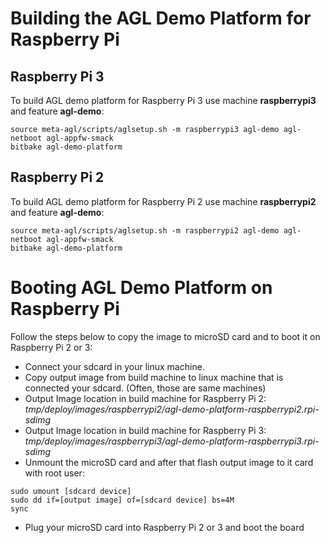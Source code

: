 # Building the AGL Demo Platform for Raspberry Pi

## Raspberry Pi 3

To build AGL demo platform for Raspberry Pi 3 use machine **raspberrypi3** and feature **agl-demo**:

```
source meta-agl/scripts/aglsetup.sh -m raspberrypi3 agl-demo agl-netboot agl-appfw-smack
bitbake agl-demo-platform
```

## Raspberry Pi 2

To build AGL demo platform for Raspberry Pi 2 use machine **raspberrypi2** and feature **agl-demo**:

```
source meta-agl/scripts/aglsetup.sh -m raspberrypi2 agl-demo agl-netboot agl-appfw-smack
bitbake agl-demo-platform
```

# Booting AGL Demo Platform on Raspberry Pi

Follow the steps below to copy the image to microSD card and to boot it on Raspberry Pi 2 or 3:

* Connect your sdcard in your linux machine.
* Copy output image from build machine to linux machine that is connected your sdcard. (Often, those are same machines)
* Output Image location in build machine for Raspberry Pi 2: *tmp/deploy/images/raspberrypi2/agl-demo-platform-raspberrypi2.rpi-sdimg*
* Output Image location in build machine for Raspberry Pi 3: *tmp/deploy/images/raspberrypi3/agl-demo-platform-raspberrypi3.rpi-sdimg*
* Unmount the microSD card and after that flash output image to it card with root user:

```
sudo umount [sdcard device]
sudo dd if=[output image] of=[sdcard device] bs=4M
sync
```

* Plug your microSD card into Raspberry Pi 2 or 3 and boot the board

